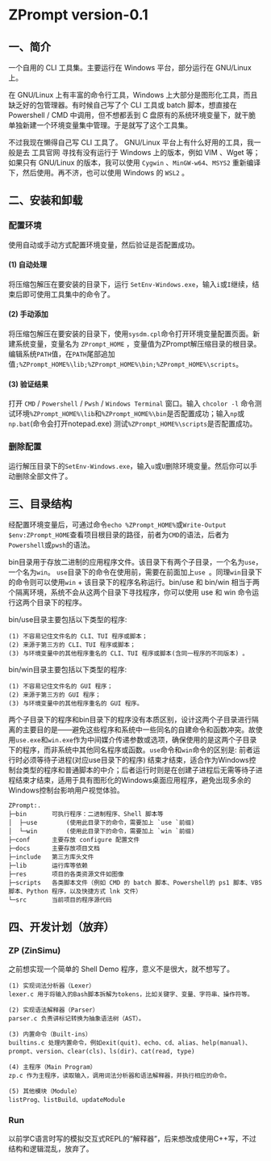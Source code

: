 # ZPrompt version-0.1
## 一、简介
一个自用的 CLI 工具集。主要运行在 Windows 平台，部分运行在 GNU/Linux 上。

在 GNU/Linux 上有丰富的命令行工具，Windows 上大部分是图形化工具，而且缺乏好的包管理器。有时候自己写了个 CLI 工具或 batch 脚本，想直接在 Powershell / CMD 中调用，但不想都丢到 C 盘原有的系统环境变量下，就干脆单独新建一个环境变量集中管理。于是就写了这个工具集。

不过我现在懒得自己写 CLI 工具了。 GNU/Linux 平台上有什么好用的工具，我一般是去 工具官网 寻找有没有运行于 Windows 上的版本，例如 VIM 、Wget 等；如果只有 GNU/Linux 的版本，我可以使用 `Cygwin` 、`MinGW-w64`、`MSYS2` 重新编译下，然后使用。再不济，也可以使用 Windows 的 `WSL2` 。

## 二、安装和卸载
### 配置环境
使用自动或手动方式配置环境变量，然后验证是否配置成功。

#### (1) 自动处理
将压缩包解压在要安装的目录下，运行 `SetEnv-Windows.exe`，输入`i`或`I`继续，结束后即可使用工具集中的命令了。

#### (2) 手动添加
将压缩包解压在要安装的目录下，使用`sysdm.cpl`命令打开环境变量配置页面。新建系统变量，变量名为 `ZPrompt_HOME` ，变量值为ZPrompt解压缩目录的根目录。编辑系统`PATH`值，在`PATH`尾部追加值`;%ZPrompt_HOME%\lib;%ZPrompt_HOME%\bin;%ZPrompt_HOME%\scripts`。

#### (3) 验证结果
打开 `CMD` / `Powershell` / `Pwsh` / `Windows Terminal` 窗口。输入 `chcolor -l` 命令测试环境`%ZPrompt_HOME%\lib`和`%ZPrompt_HOME%\bin`是否配置成功；输入`np`或`np.bat`(命令会打开notepad.exe) 测试`%ZPrompt_HOME%\scripts`是否配置成功。

### 删除配置
运行解压目录下的`SetEnv-Windows.exe`，输入`u`或`U`删除环境变量。然后你可以手动删除全部文件了。

## 三、目录结构
经配置环境变量后，可通过命令`echo %ZPrompt_HOME%`或`Write-Output $env:ZPrompt_HOME`查看项目根目录的路径，前者为`CMD`的语法，后者为`Powershell`或`pwsh`的语法。
	
bin目录用于存放二进制的应用程序文件。该目录下有两个子目录，一个名为`use`，一个名为`win`。
`use`目录下的命令在使用前，需要在前面加上`use `。同理`win`目录下的命令则可以使用`win` + 该目录下的程序名称运行。bin/use 和 bin/win 相当于两个隔离环境，系统不会从这两个目录下寻找程序，你可以使用 use 和 win 命令运行这两个目录下的程序。

bin/use目录主要包括以下类型的程序:

	(1) 不容易记住文件名的 CLI、TUI 程序或脚本；
	(2) 来源于第三方的 CLI、TUI 程序或脚本；
	(3) 与环境变量中的其他程序重名的 CLI、TUI 程序或脚本(含同一程序的不同版本) 。

bin/win目录主要包括以下类型的程序: 

	(1) 不容易记住文件名的 GUI 程序；
	(2) 来源于第三方的 GUI 程序；
	(3) 与环境变量中的其他程序重名的 GUI 程序。

两个子目录下的程序和bin目录下的程序没有本质区别，设计这两个子目录进行隔离的主要目的是——避免这些程序和系统中一些同名的自建命令和函数冲突。故使用`use.exe`和`win.exe`作为中间媒介传递参数或选项，确保使用的是这两个子目录下的程序，而非系统中其他同名程序或函数。`use`命令和`win`命令的区别是: 前者运行时必须等待子进程(对应use目录下的程序) 结束才结束，适合作为Windows控制台类型的程序和普通脚本的中介；后者运行时则是在创建子进程后无需等待子进程结束才结束，适用于具有图形化的Windows桌面应用程序，避免出现多余的Windows控制台影响用户视觉体验。
```
ZPrompt:.
├─bin       可执行程序：二进制程序、Shell 脚本等
│  ├─use        (使用此目录下的命令，需要加上 `use `前缀)
│  └─win        (使用此目录下的命令，需要加上 `win `前缀)
├─conf      主要存放 configure 配置文件
├─docs      主要存放项目文档
├─include   第三方库头文件
├─lib       运行库等依赖
├─res       项目的各类资源文件如图像
├─scripts   各类脚本文件（例如 CMD 的 batch 脚本、Powershell的 ps1 脚本、VBS 脚本、Python 程序，以及快捷方式 lnk 文件）
└─src       当前项目的程序源代码
```


## 四、开发计划（放弃）
### ZP (ZinSimu)
之前想实现一个简单的 Shell Demo 程序，意义不是很大，就不想写了。

    (1) 实现词法分析器（Lexer）
    lexer.c 用于将输入的Bash脚本拆解为tokens，比如关键字、变量、字符串、操作符等。
    
    (2) 实现语法解释器（Parser）
    parser.c 负责讲标记转换为抽象语法树（AST）。
    
    (3) 内置命令（Built-ins）
    builtins.c 处理内置命令，例如exit(quit)、echo、cd、alias、help(manual)、prompt、version、clear(cls)、ls(dir)、cat(read, type)
    
    (4) 主程序（Main Program）
    zp.c 作为主程序，读取输入，调用词法分析器和语法解释器，并执行相应的命令。
    
    (5) 其他模块（Module）
    listProg、listBuild、updateModule

### Run
以前学C语言时写的模拟交互式REPL的“解释器”，后来想改成使用C++写，不过结构和逻辑混乱，放弃了。





	

